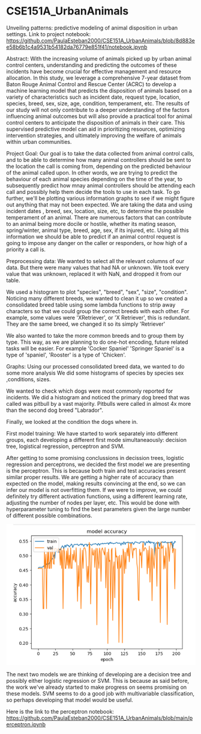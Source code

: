 # CSE151A_UrbanAnimals
Unveiling patterns: predictive modeling of animal disposition in urban settings.
Link to project notebook: https://github.com/PaulaEsteban2000/CSE151A_UrbanAnimals/blob/8d883ee58b6b1c4a9531b54182da76779e851f41/notebook.ipynb


Abstract:
With the increasing volume of animals picked up by urban animal control centers, understanding and predicting the outcomes of these incidents have become crucial for effective management and resource allocation. In this study, we leverage a comprehensive 7-year dataset from Baton Rouge Animal Control and Rescue Center (ACRC) to develop a machine learning model that predicts the disposition of animals based on a variety of characteristics such as incident date, request type, location, species, breed, sex, size, age, condition, temperament, etc. The results of our study will not only contribute to a deeper understanding of the factors influencing animal outcomes but will also provide a practical tool for animal control centers to anticipate the disposition of animals in their care. This supervised predictive model can aid in prioritizing resources, optimizing intervention strategies, and ultimately improving the welfare of animals within urban communities.


Project Goal:
Our goal is to take the data collected from animal control calls, and to be able to determine how many animal controllers should be sent to the location the call is coming from, depending on the predicted behaviour of the animal called upon. In other words, we are trying to predict the behaviour of each animal species depending on the time of the year, to subsequently predict how mnay animal controllers should be attending each call and possibly help them decide the tools to use in each task. 
To go further,  we'll be plotting various information graphs to see if we might figure out anything that may not been expected. We are taking the data and using incident dates , breed, sex, location, size, etc, to determine the possible temperament of an animal. There are numerous factors that can contribute to an animal being more docile or hostile, whether its mating season, spring/winter, animal type, breed, age, sex, if its injured, etc. Using all this information we should be able to predict if an animal control request is going to impose any danger on the caller or responders, or how high of a priority a call is.


Preprocessing data:
We wanted to select all the relevant columns of our data. But there were many values that had NA or unknown.
We took every value that was unknown, replaced it with NaN, and dropped it from our table.

We used a histogram to plot "species", "breed", "sex", "size", "condition".
Noticing many different breeds, we wanted to clean it up so we created a consolidated breed table using some lambda functions to strip away characters so that we could group the correct breeds with each other.
For example, some values were 'XRetriever', or 'X Retriever', this is redundant. They are the same breed, we changed it so its simply 'Retriever'

We also wanted to take the more common breeds and to group them by type. This way, as we are planning to do one-hot encoding, future related tasks will be easier.
For example 'Cocker Spaniel' 'Springer Spaniel' is a type of 'spaniel', 'Rooster' is a type of 'Chicken'. 


Graphs:
Using our processed consolidated breed data, we wanted to do some more analysis
We did some histograms of species by species sex ,conditions, sizes.

We wanted to check which dogs were most commonly reported for incidents. We did a histogram and noticed the primary dog breed that was called was pitbull by a vast majority. Pitbulls were called in almost 4x more than the second dog breed "Labrador".

Finally, we looked at the condition the dogs where in.


First model training:
We have started to work separately into different groups, each developing a different first mode simultaneaously: decision tree, logistical regression, perceptron and SVM.

After getting to some promising conclussions in decission trees, logistic regression and perceptrons, we decided the first model we are presenting is the perceptron. This is because both train and test accuracies present similar proper results. We are getting a higher rate of accuracy than expected on the model, making results convincing at the end, so we can infer our model is not overfitting them. If we were to improve, we could definitely try different activation functions, using a different learning rate, adjusting the number of nodes per layer, etc. This would be done with hyperparameter tuning to find the best parameters given the large number of different possible combinations.

![perceptron](graph_perceptron.png)

The next two models we are thinking of developing are a decision tree and possibly either logistic regression or SVM. This is because as said before, the work we've already started to make progress on seems promising on these models. SVM seems to do a good job with multivariable classification, so perhaps developing that model would be useful.

Here is the link to the perceptron notebook: https://github.com/PaulaEsteban2000/CSE151A_UrbanAnimals/blob/main/perceptron.ipynb
